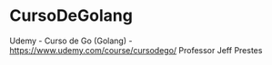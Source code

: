 # CursoDeGolang

Udemy - Curso de Go (Golang) - https://www.udemy.com/course/cursodego/
Professor Jeff Prestes